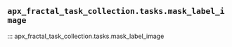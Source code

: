 ## `apx_fractal_task_collection.tasks.mask_label_image`

::: apx_fractal_task_collection.tasks.mask_label_image

